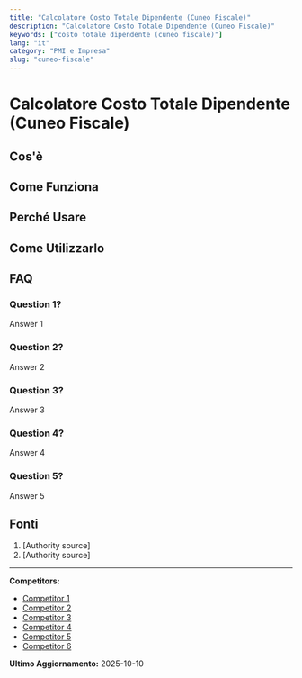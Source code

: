 ```yaml
---
title: "Calcolatore Costo Totale Dipendente (Cuneo Fiscale)"
description: "Calcolatore Costo Totale Dipendente (Cuneo Fiscale)"
keywords: ["costo totale dipendente (cuneo fiscale)"]
lang: "it"
category: "PMI e Impresa"
slug: "cuneo-fiscale"
---
```


# Calcolatore Costo Totale Dipendente (Cuneo Fiscale)

<!-- TODO: Add introduction -->

## Cos'è

<!-- TODO: Explain what this calculator does -->

## Come Funziona

<!-- TODO: Explain methodology -->

## Perché Usare

<!-- TODO: List benefits -->

## Come Utilizzarlo

<!-- TODO: Step-by-step guide -->

## FAQ

### Question 1?
Answer 1

### Question 2?
Answer 2

### Question 3?
Answer 3

### Question 4?
Answer 4

### Question 5?
Answer 5

## Fonti

1. [Authority source]
2. [Authority source]

---

**Competitors:**
- [Competitor 1](https://factorial.it/blog/costo-aziendale-dipendente-calcolo/)
- [Competitor 2](https://www.quotidianopiu.it/dettaglio/11079540/nuovo-cuneo-fiscale-esempi-di-calcolo-di-come-cambia-la-busta-paga)
- [Competitor 3](https://www.stipendee.it/)
- [Competitor 4](https://www.jethr.com/strumenti/calcolo-costo-azienda)
- [Competitor 5](https://www.pmi.it/servizi/292472/calcolo-stipendio-netto.html)
- [Competitor 6](https://www.studiocampagnoli.it/taglio-del-cuneo-fiscale-2023/)

**Ultimo Aggiornamento:** 2025-10-10
